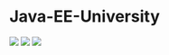# Java-EE-University



<img src="https://github.com/taroserigano/Java-EE-University/blob/main/pics/1.jpg">

<img src="https://github.com/taroserigano/Java-EE-University/blob/main/pics/2.jpg">

<img src="https://github.com/taroserigano/Java-EE-University/blob/main/pics/3.jpg">
